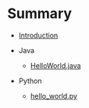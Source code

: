 # Summary

- [Introduction](README.md)

- Java
    - [HelloWorld.java](Java/HelloWorld.java)

- Python
    - [hello_world.py](Python/hello_world.py)
